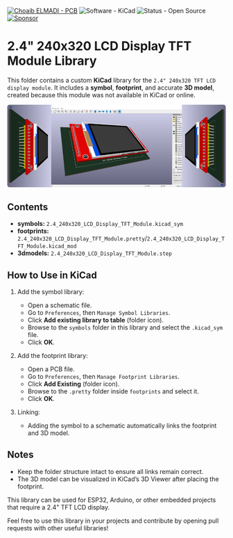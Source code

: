 [![Choaib ELMADI - PCB](https://img.shields.io/badge/Choaib_ELMADI-PCB-8800dd)](https://elmadichoaib.vercel.app) ![Software - KiCad](https://img.shields.io/badge/Software-KiCad-0078d7) ![Status - Open Source](https://img.shields.io/badge/Status-Open_Source-2bd729) [![Sponsor](https://img.shields.io/badge/Sponsor-212830?logo=GitHub-Sponsors&logoColor=db61a2)](https://github.com/sponsors/Choaib-ELMADI)

# 2.4" 240x320 LCD Display TFT Module Library

This folder contains a custom **KiCad** library for the `2.4" 240x320 TFT LCD display module`. It includes a **symbol**, **footprint**, and accurate **3D model**, created because this module was not available in KiCad or online.

<div align="center">

![TFT LCD 3D Preview](../Images/tft-lcd-3d-preview.png)

</div>

## Contents

- **symbols:** `2.4_240x320_LCD_Display_TFT_Module.kicad_sym`
- **footprints:** `2.4_240x320_LCD_Display_TFT_Module.pretty`/`2.4_240x320_LCD_Display_TFT_Module.kicad_mod`
- **3dmodels:** `2.4_240x320_LCD_Display_TFT_Module.step`

## How to Use in KiCad

1. Add the symbol library:

   - Open a schematic file.
   - Go to `Preferences`, then `Manage Symbol Libraries`.
   - Click **Add existing library to table** (folder icon).
   - Browse to the `symbols` folder in this library and select the `.kicad_sym` file.
   - Click **OK**.

2. Add the footprint library:

   - Open a PCB file.
   - Go to `Preferences`, then `Manage Footprint Libraries`.
   - Click **Add Existing** (folder icon).
   - Browse to the `.pretty` folder inside `footprints` and select it.
   - Click **OK**.

3. Linking:

   - Adding the symbol to a schematic automatically links the footprint and 3D model.

## Notes

- Keep the folder structure intact to ensure all links remain correct.
- The 3D model can be visualized in KiCad’s 3D Viewer after placing the footprint.

This library can be used for ESP32, Arduino, or other embedded projects that require a 2.4" TFT LCD display.

Feel free to use this library in your projects and contribute by opening pull requests with other useful libraries!
